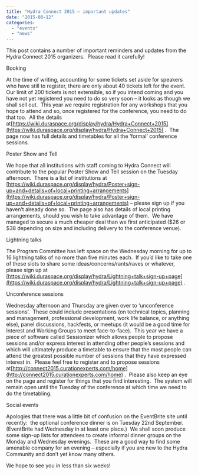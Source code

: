 ```yaml
---
title: "Hydra Connect 2015 – important updates"
date: "2015-08-12"
categories: 
  - "events"
  - "news"
---
```


This post contains a number of important reminders and updates from the Hydra Connect 2015 organizers.  Please read it carefully!

Booking

At the time of writing, accounting for some tickets set aside for speakers who have still to register, there are only about 40 tickets left for the event.  Our limit of 200 tickets is not extensible, so if you intend coming and you have not yet registered you need to do so very soon – it looks as though we shall sell out.  This year we require registration for any workshops that you hope to attend and so, once registered for the conference, you need to do that too.  All the details at[https://wiki.duraspace.org/display/hydra/Hydra+Connect+2015](https://wiki.duraspace.org/display/hydra/Hydra+Connect+2015) .  The page now has full details and timetables for all the ‘formal’ conference sessions.

Poster Show and Tell

We hope that all institutions with staff coming to Hydra Connect will contribute to the popular Poster Show and Tell session on the Tuesday afternoon.  There is a list of institutions at [https://wiki.duraspace.org/display/hydra/Poster+sign-up+and+details+of+local+printing+arrangements](https://wiki.duraspace.org/display/hydra/Poster+sign-up+and+details+of+local+printing+arrangements) – please sign up if you haven’t already done so.  The page also has details of local printing arrangements, should you wish to take advantage of them.  We have managed to secure a much cheaper deal than we first anticipated ($26 or $38 depending on size and including delivery to the conference venue).

Lightning talks

The Program Committee has left space on the Wednesday morning for up to 16 lightning talks of no more than five minutes each.  If you’d like to take one of these slots to share some ideas/concerns/rants/raves or whatever, please sign up at [https://wiki.duraspace.org/display/hydra/Lightning+talk+sign-up+page](https://wiki.duraspace.org/display/hydra/Lightning+talk+sign-up+page) .

Unconference sessions

Wednesday afternoon and Thursday are given over to ‘unconference sessions’.  These could include presentations (on technical topics, planning and management, professional development, work life balance, or anything else), panel discussions, hackfests, or meetups (it would be a good time for Interest and Working Groups to meet face-to-face).  This year we have a piece of software called Sessionizer which allows people to propose sessions and/or express interest in attending other people’s sessions and which will ultimately produce a timetable to ensure that the most people can attend the greatest possible number of sessions that they have expressed interest in.  Please feel free to register and to propose sessions at[http://connect2015.curationexperts.com/home](http://connect2015.curationexperts.com/home) .  Please also keep an eye on the page and register for things that you find interesting.  The system will remain open until the Tuesday of the conference at which time we need to do the timetabling.

Social events

Apologies that there was a little bit of confusion on the EventBrite site until recently:  the optional conference dinner is on Tuesday 22nd September. (EventBrite had Wednesday in at least one place.)  We shall soon produce some sign-up lists for attendees to create informal dinner groups on the Monday and Wednesday evenings.  These are a good way to find some amenable company for an evening – especially if you are new to the Hydra Community and don’t yet know many others.

We hope to see you in less than six weeks!
